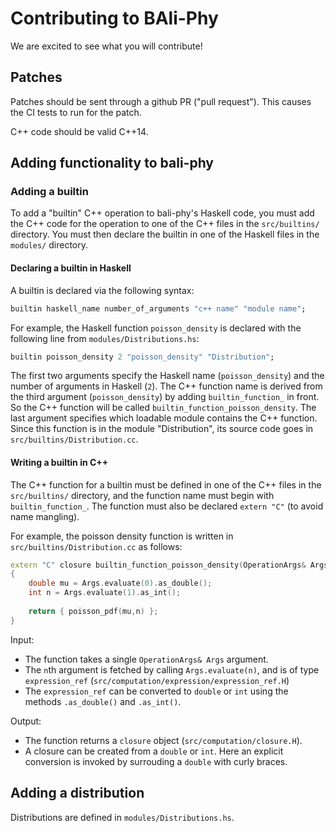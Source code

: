 # Contributing to BAli-Phy

We are excited to see what you will contribute!

## Patches

Patches should be sent through a github PR ("pull request").  This causes the CI tests to run for the patch.

C++ code should be valid C++14.

## Adding functionality to bali-phy

### Adding a builtin

To add a "builtin" C++ operation to bali-phy's Haskell code, you must add the C++ code for the operation to one of the C++ files in the `src/builtins/` directory.  You must then declare the builtin in one of the Haskell files in the `modules/` directory.

#### Declaring a builtin in Haskell

A builtin is declared via the following syntax:

``` Haskell
builtin haskell_name number_of_arguments "c++ name" "module name";
```

For example, the Haskell function `poisson_density` is declared with the following line from `modules/Distributions.hs`:

``` Haskell
builtin poisson_density 2 "poisson_density" "Distribution";
```

The first two arguments specify the Haskell name (`poisson_density`) and the number of arguments in Haskell (`2`).  The C++ function name is derived from the third argument (`poisson_density`) by adding `builtin_function_` in front.  So the C++ function will be called `builtin_function_poisson_density`.  The last argument specifies which loadable module contains the C++ function.  Since this function is in the module "Distribution", its source code goes in `src/builtins/Distribution.cc`.

#### Writing a builtin in C++

The C++ function for a builtin must be defined in one of the C++ files in the `src/builtins/` directory, and the function name must begin with `builtin_function_`.  The function must also be declared `extern "C"` (to avoid name mangling).

For example, the poisson density function is written in `src/builtins/Distribution.cc` as follows:

``` C++
extern "C" closure builtin_function_poisson_density(OperationArgs& Args)
{
    double mu = Args.evaluate(0).as_double();
    int n = Args.evaluate(1).as_int();
  
    return { poisson_pdf(mu,n) };
}
```

Input:
* The function takes a single `OperationArgs& Args` argument.
* The `n`th argument is fetched by calling `Args.evaluate(n)`, and is of type `expression_ref` (`src/computation/expression/expression_ref.H`)
* The `expression_ref` can be converted to `double` or `int` using the methods `.as_double()` and `.as_int()`.

Output:
* The function returns a `closure` object (`src/computation/closure.H`).
* A closure can be created from a `double` or `int`.  Here an explicit conversion is invoked by surrouding a `double` with curly braces.

## Adding a distribution

Distributions are defined in `modules/Distributions.hs`.


